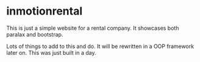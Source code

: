 # inmotionrental

This is just a simple website for a rental company.  It showcases both paralax and bootstrap.  

Lots of things to add to this and do.  It will be rewritten in a OOP framework later on.  This was just built in a day.
